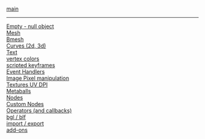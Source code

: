 [main](https://github.com/zeffii/BlenderPythonRecipes/wiki)  
______
[Empty - null object](Empty-(null-object))  
[Mesh](Mesh)  
[Bmesh](BMesh)  
[Curves (2d, 3d)](Curves)  
[Text](http://www)  
[vertex colors](http://www)  
[scripted keyframes](http://www)  
[Event Handlers](http://www)  
[Image Pixel manipulation](http://www)  
[Textures UV DPI](UV---DPI-(variable-or-homogeneous))  
[Metaballs](http://www)  
[Nodes](http://www)  
[Custom Nodes](http://www)  
[Operators (and callbacks)](http://www)  
[bgl / blf](http://www)  
[import / export](http://www)  
[add-ons](http://www)  
